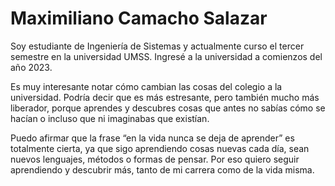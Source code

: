 # Maximiliano Camacho Salazar 
Soy estudiante de Ingeniería de Sistemas y actualmente curso el tercer semestre en la universidad UMSS. Ingresé a la universidad a comienzos del año 2023.

Es muy interesante notar cómo cambian las cosas del colegio a la universidad. Podría decir que es más estresante, pero también mucho más liberador, porque aprendes y descubres cosas que antes no sabías cómo se hacían o incluso que ni imaginabas que existían.

Puedo afirmar que la frase “en la vida nunca se deja de aprender” es totalmente cierta, ya que sigo aprendiendo cosas nuevas cada día, sean nuevos lenguajes, métodos o formas de pensar. Por eso quiero seguir aprendiendo y descubrir más, tanto de mi carrera como de la vida misma.
